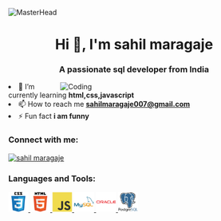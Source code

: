 ![MasterHead](https://user-images.githubusercontent.com/95495584/194896166-7cef5a2a-44ff-4b07-b770-c03f9fb04626.gif)
<h1 align="center">Hi 👋, I'm sahil maragaje</h1>
<h3 align="center">A passionate sql developer from India</h3>
<img align="right" alt="Coding" width="400" src=https://media.giphy.com/media/v1.Y2lkPTc5MGI3NjExemZleDYzMzl2b20za3AyNGMyMmU2Nmp6a3ppd2RwbWNzaXoxcHJ1bSZlcD12MV9naWZzX3NlYXJjaCZjdD1n/78XCFBGOlS6keY1Bil/giphy.gif


- 🌱 I’m currently learning **html,css,javascript**
- 📫 How to reach me **sahilmaragaje007@gmail.com**
- ⚡ Fun fact **i am funny**

<h3 align="left">Connect with me:</h3>
<p align="left">
<a href="https://linkedin.com/in/sahil maragaje" target="blank"><img align="center" src="https://raw.githubusercontent.com/rahuldkjain/github-profile-readme-generator/master/src/images/icons/Social/linked-in-alt.svg" alt="sahil maragaje" height="30" width="40" /></a>
</p>

<h3 align="left">Languages and Tools:</h3>
<p align="left"> <a href="https://www.w3schools.com/css/" target="_blank" rel="noreferrer"> <img src="https://raw.githubusercontent.com/devicons/devicon/master/icons/css3/css3-original-wordmark.svg" alt="css3" width="40" height="40"/> </a> <a href="https://www.w3.org/html/" target="_blank" rel="noreferrer"> <img src="https://raw.githubusercontent.com/devicons/devicon/master/icons/html5/html5-original-wordmark.svg" alt="html5" width="40" height="40"/> </a> <a href="https://developer.mozilla.org/en-US/docs/Web/JavaScript" target="_blank" rel="noreferrer"> <img src="https://raw.githubusercontent.com/devicons/devicon/master/icons/javascript/javascript-original.svg" alt="javascript" width="40" height="40"/> </a> <a href="https://www.mysql.com/" target="_blank" rel="noreferrer"> <img src="https://raw.githubusercontent.com/devicons/devicon/master/icons/mysql/mysql-original-wordmark.svg" alt="mysql" width="40" height="40"/> </a> <a href="https://www.oracle.com/" target="_blank" rel="noreferrer"> <img src="https://raw.githubusercontent.com/devicons/devicon/master/icons/oracle/oracle-original.svg" alt="oracle" width="40" height="40"/> </a> <a href="https://www.postgresql.org" target="_blank" rel="noreferrer"> <img src="https://raw.githubusercontent.com/devicons/devicon/master/icons/postgresql/postgresql-original-wordmark.svg" alt="postgresql" width="40" height="40"/> </a> </p>
